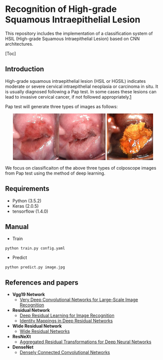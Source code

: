 # Recognition of High-grade Squamous Intraepithelial Lesion
This repository includes the implementation of a classification system of HSIL (High-grade Squamous Intraepithelial Lesion) based on CNN architectures.

[Toc]

## Introduction

High-grade squamous intraepithelial lesion (HSIL or HGSIL) indicates moderate or severe cervical intraepithelial neoplasia or carcinoma in situ. It is usually diagnosed following a Pap test. In some cases these lesions can lead to invasive cervical cancer, if not followed appropriately.[1]

Pap test will generate three types of images as follows:

<div  align="center">    
<img src="./img/1.jpg" width="150px"/><img src="./img/2.jpg" width="150px"/>  <img src="./img/3.jpg" width="150px"/>
</div>

We focus on classificaiton of  the above three types of colposcope images from Pap test using the method of deep learning. 

## Requirements

- Python (3.5.2)
- Keras (2.0.5)
- tensorflow (1.4.0)

## Manual

* Train
```
python train.py config.yaml
```

* Predict

```
python predict.py image.jpg
```

## References and papers

- **Vgg19 Network**
    -  [Very Deep Convolutional Networks for Large-Scale Image Recognition][2]
- **Residual Network**
    -  [Deep Residual Learning for Image Recognition][3]
    -  [Identity Mappings in Deep Residual Networks][4]
- **Wide Residual Network**
    -  [Wide Residual Networks][5]
- **ResNeXt**  
    -  [Aggregated Residual Transformations for Deep Neural Networks][6]
- **DenseNet**
    -  [Densely Connected Convolutional Networks][7]


[1]: https://en.wikipedia.org/wiki/Bethesda_system
[2]: https://arxiv.org/abs/1409.1556
[3]: https://arxiv.org/abs/1512.03385
[4]: https://arxiv.org/abs/1603.05027
[5]: https://arxiv.org/abs/1605.07146
[6]: https://arxiv.org/abs/1611.05431
[7]: https://arxiv.org/abs/1608.06993
